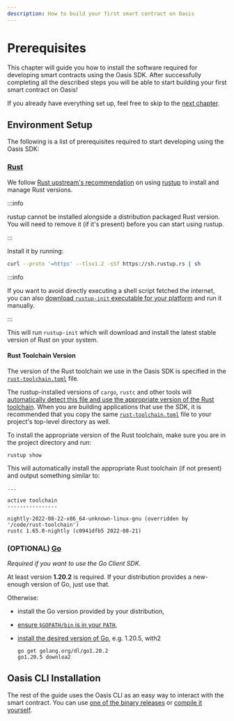```yaml
---
description: How to build your first smart contract on Oasis
---
```


# Prerequisites

This chapter will guide you how to install the software required for developing
smart contracts using the Oasis SDK. After successfully completing all the
described steps you will be able to start building your first smart contract
on Oasis!

If you already have everything set up, feel free to skip to the [next
chapter].

[next chapter]: hello-world.md

## Environment Setup

The following is a list of prerequisites required to start developing using the
Oasis SDK:

### [Rust]

We follow [Rust upstream's recommendation][rust-upstream-rustup] on using
[rustup] to install and manage Rust versions.

:::info

rustup cannot be installed alongside a distribution packaged Rust version. You
will need to remove it (if it's present) before you can start using rustup.

:::

Install it by running:

```bash
curl --proto '=https' --tlsv1.2 -sSf https://sh.rustup.rs | sh
```

:::info

If you want to avoid directly executing a shell script fetched the
internet, you can also [download `rustup-init` executable for your platform]
and run it manually.

:::

This will run `rustup-init` which will download and install the latest stable
version of Rust on your system.

#### Rust Toolchain Version

The version of the Rust toolchain we use in the Oasis SDK is specified in the
[`rust-toolchain.toml`] file.

The rustup-installed versions of `cargo`, `rustc` and other tools will
[automatically detect this file and use the appropriate version of the Rust
toolchain][rust-toolchain-precedence]. When you are building applications that
use the SDK, it is recommended that you copy the same [`rust-toolchain.toml`]
file to your project's top-level directory as well.

To install the appropriate version of the Rust toolchain, make sure you are
in the project directory and run:

```
rustup show
```

This will automatically install the appropriate Rust toolchain (if not
present) and output something similar to:

```
...

active toolchain
----------------

nightly-2022-08-22-x86_64-unknown-linux-gnu (overridden by '/code/rust-toolchain')
rustc 1.65.0-nightly (c0941dfb5 2022-08-21)
```

<!-- markdownlint-disable line-length -->
[rustup]: https://rustup.rs/
[rust-upstream-rustup]: https://www.rust-lang.org/tools/install
[download `rustup-init` executable for your platform]: https://rust-lang.github.io/rustup/installation/other.html
[Rust]: https://www.rust-lang.org/
[`rust-toolchain.toml`]: https://github.com/oasisprotocol/oasis-sdk/tree/main/rust-toolchain.toml
[rust-toolchain-precedence]: https://github.com/rust-lang/rustup/blob/master/README.md#override-precedence
<!-- markdownlint-enable line-length -->

### (OPTIONAL) [Go]

_Required if you want to use the Go Client SDK._

At least version **1.20.2** is required. If your distribution provides a
new-enough version of Go, just use that.

Otherwise:

* install the Go version provided by your distribution,
* [ensure `$GOPATH/bin` is in your `PATH`],
* [install the desired version of Go], e.g. 1.20.5, with2

  ```
  go get golang.org/dl/go1.20.2
  go1.20.5 downloa2
    ```

<!-- markdownlint-disable line-length -->
[Go]: https://golang.org
[ensure `$GOPATH/bin` is in your `PATH`]: https://tip.golang.org/doc/code.html#GOPATH
[install the desired version of Go]: https://golang.org/doc/install#extra_versions
<!-- markdownlint-enable line-length -->

## Oasis CLI Installation

The rest of the guide uses the Oasis CLI as an easy way to interact with the
smart contract. You can use [one of the binary releases] or
[compile it yourself].

<!-- markdownlint-disable line-length -->
[one of the binary releases]: https://github.com/oasisprotocol/cli/releases
[compile it yourself]: https://github.com/oasisprotocol/cli/blob/master/README.md
<!-- markdownlint-enable line-length -->
